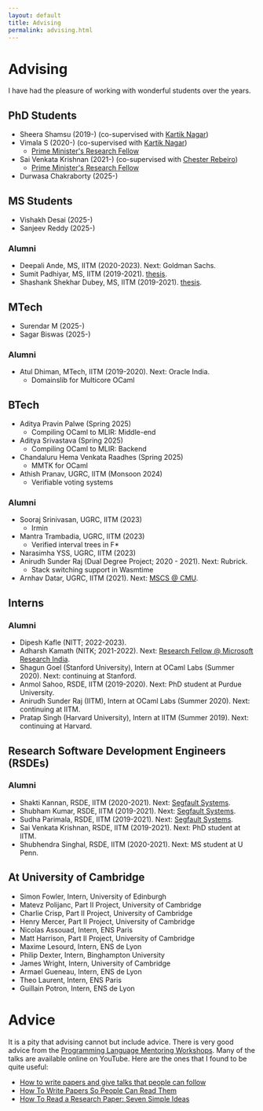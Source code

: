 ```yaml
---
layout: default
title: Advising
permalink: advising.html
---
```


# Advising

I have had the pleasure of working with wonderful students over the years.

## PhD Students

* Sheera Shamsu (2019-) (co-supervised with [Kartik Nagar](https://kartiknagar.github.io/))
* Vimala S (2020-) (co-supervised with [Kartik Nagar](https://kartiknagar.github.io/))
  + [Prime Minister's Research Fellow](https://pmrf.in/)
* Sai Venkata Krishnan (2021-) (co-supervised with [Chester Rebeiro](https://www.cse.iitm.ac.in/~chester/))
  + [Prime Minister's Research Fellow](https://pmrf.in/)
* Durwasa Chakraborty (2025-)

## MS Students

* Vishakh Desai (2025-)
* Sanjeev Reddy (2025-)

### Alumni

* Deepali Ande, MS, IITM (2020-2023). Next: Goldman Sachs.
* Sumit Padhiyar, MS, IITM (2019-2021). [thesis](papers/sumit_ms_thesis.pdf).
* Shashank Shekhar Dubey, MS, IITM (2019-2021). [thesis](papers/shashank_ms_thesis.pdf).

## MTech

* Surendar M (2025-)
* Sagar Biswas (2025-)

### Alumni

* Atul Dhiman, MTech, IITM (2019-2020). Next: Oracle India.
  + Domainslib for Multicore OCaml

## BTech

* Aditya Pravin Palwe (Spring 2025)
  + Compiling OCaml to MLIR: Middle-end
* Aditya Srivastava (Spring 2025)
  + Compiling OCaml to MLIR: Backend
* Chandaluru Hema Venkata Raadhes (Spring 2025)
  + MMTK for OCaml
* Athish Pranav, UGRC, IITM (Monsoon 2024)
  + Verifiable voting systems

### Alumni

* Sooraj Srinivasan, UGRC, IITM (2023)
  + Irmin
* Mantra Trambadia, UGRC, IITM (2023)
  + Verified interval trees in F*
* Narasimha YSS, UGRC, IITM (2023)
* Anirudh Sunder Raj (Dual Degree Project; 2020 - 2021). Next: Rubrick.
  + Stack switching support in Wasmtime
* Arnhav Datar, UGRC, IITM (2021). Next: [MSCS @ CMU](https://www.cs.cmu.edu/).

## Interns
 
### Alumni

* Dipesh Kafle (NITT; 2022-2023). 
* Adharsh Kamath (NITK; 2021-2022). Next: [Research Fellow @ Microsoft Research India](https://www.microsoft.com/en-us/research/lab/microsoft-research-india/).
* Shagun Goel (Stanford University), Intern at OCaml Labs (Summer 2020). Next: continuing at Stanford.
* Anmol Sahoo, RSDE, IITM (2019-2020). Next: PhD student at Purdue University.
* Anirudh Sunder Raj (IITM), Intern at OCaml Labs (Summer 2020). Next: continuing at IITM.
* Pratap Singh (Harvard University), Intern at IITM (Summer 2019). Next: continuing at Harvard.

## Research Software Development Engineers (RSDEs)

### Alumni

* Shakti Kannan, RSDE, IITM (2020-2021). Next: [Segfault Systems](https://segfault.systems).
* Shubham Kumar, RSDE, IITM (2019-2021). Next: [Segfault Systems](https://segfault.systems).
* Sudha Parimala, RSDE, IITM (2019-2021). Next: [Segfault Systems](https://segfault.systems).
* Sai Venkata Krishnan, RSDE, IITM (2019-2021). Next: PhD student at IITM.
* Shubhendra Singhal, RSDE, IITM (2020-2021). Next: MS student at U Penn. 

## At University of Cambridge

* Simon Fowler, Intern, University of Edinburgh
* Matevz Polijanc, Part II Project, University of Cambridge
* Charlie Crisp, Part II Project, University of Cambridge
* Henry Mercer, Part II Project, University of Cambridge
* Nicolas Assouad, Intern, ENS Paris
* Matt Harrison, Part II Project, University of Cambridge
* Maxime Lesourd, Intern, ENS de Lyon
* Philip Dexter, Intern, Binghampton University
* James Wright, Intern, University of Cambridge
* Armael Gueneau, Intern, ENS de Lyon
* Theo Laurent, Intern, ENS Paris
* Guillain Potron, Intern, ENS de Lyon

# Advice

It is a pity that advising cannot but include advice. There is very good advice
from the [Programming Language Mentoring
Workshops](https://www.sigplan.org/Conferences/PLMW/). Many of the talks are
available online on YouTube. Here are the ones that I found to be quite useful:

+ [How to write papers and give talks that people can follow](https://people.mpi-sws.org/~dreyer/talks/talk-plmw22icfp.pdf)
+ [How To Write Papers So People Can Read Them](https://www.youtube.com/watch?v=XpgJ31GKPWI)
+ [How To Read a Research Paper: Seven Simple Ideas](https://youtu.be/e1vmUI59yHY?si=yBX9WdFMOFejU8sN)

<br/>

